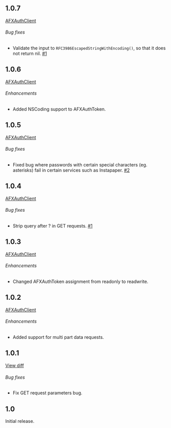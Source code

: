 ## 1.0.7
[AFXAuthClient](https://github.com/romaonthego/AFXAuthClient/compare/1.0.6...1.0.7)

###### Bug fixes

* Validate the input to `RFC3986EscapedStringWithEncoding()`, so that it does not return nil. [#1](https://github.com/romaonthego/AFXAuthClient/issues/6)

## 1.0.6
[AFXAuthClient](https://github.com/romaonthego/AFXAuthClient/compare/1.0.5...1.0.6)

###### Enhancements

* Added NSCoding support to AFXAuthToken.

## 1.0.5
[AFXAuthClient](https://github.com/romaonthego/AFXAuthClient/compare/1.0.4...1.0.5)

###### Bug fixes

* Fixed bug where passwords with certain special characters (eg. asterisks) fail
in certain services such as Instapaper. [#2](https://github.com/romaonthego/AFXAuthClient/issues/2)

## 1.0.4
[AFXAuthClient](https://github.com/romaonthego/AFXAuthClient/compare/1.0.3...1.0.4)

###### Bug fixes

* Strip query after ? in GET requests. [#1](https://github.com/romaonthego/AFXAuthClient/issues/1)

## 1.0.3
[AFXAuthClient](https://github.com/romaonthego/AFXAuthClient/compare/1.0.2...1.0.3)

###### Enhancements

* Changed AFXAuthToken assignment from readonly to readwrite.

## 1.0.2
[AFXAuthClient](https://github.com/romaonthego/AFXAuthClient/compare/1.0.1...1.0.2)

###### Enhancements

* Added support for multi part data requests.

## 1.0.1
[View diff](https://github.com/romaonthego/AFXAuthClient/compare/1.0...1.0.1)

###### Bug fixes

* Fix GET request parameters bug.

## 1.0

Initial release.

